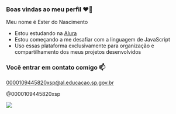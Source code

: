 ### Boas vindas ao meu perfil ❤️🌃

Meu nome é Ester do Nascimento 

- Estou estudando na [Alura](https://www.alura.com.br)
- Estou começando a me desafiar com a linguagem de JavaScript
- Uso essas plataforma exclusivamente para organização e compartilhamento dos meus projetos desenvolvidos

### Você entrar em contato comigo 📫

0000109445820xsp@al.educacao.sp.gov.br

@0000109445820xsp

![](https://gifman.net/wp-content/uploads/2019/06/ursinhos-fofos-mordidas.gif)
